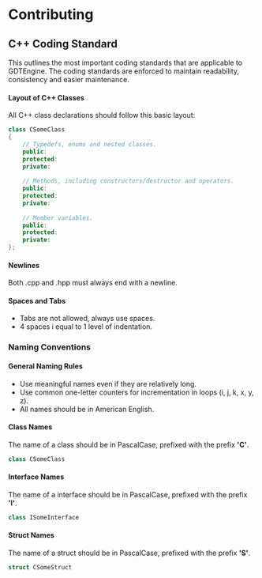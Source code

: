 # Contributing

## C++ Coding Standard

This outlines the most important coding standards that are applicable to GDTEngine. The coding standards are enforced to maintain readability, consistency and easier maintenance.

#### Layout of C++ Classes
All C++ class declarations should follow this basic layout:
```cpp
class CSomeClass
{
    // Typedefs, enums and nested classes.
    public:
    protected:
    private:
    
    // Methods, including constructors/destructor and operators.
    public:
    protected:
    private:
    
    // Member variables.
    public:
    protected:
    private:
};
```

#### Newlines
Both .cpp and .hpp must always end with a newline.

#### Spaces and Tabs
* Tabs are not allowed, always use spaces.
* 4 spaces i equal to 1 level of indentation.

### Naming Conventions

#### General Naming Rules
* Use meaningful names even if they are relatively long.
* Use common one-letter counters for incrementation in loops (i, j, k, x, y, z).
* All names should be in American English.

#### Class Names
The name of a class should be in PascalCase, prefixed with the prefix **'C'**.

```cpp
class CSomeClass
```

#### Interface Names
The name of a interface should be in PascalCase, prefixed with the prefix **'I'**.

```cpp
class ISomeInterface
```

#### Struct Names
The name of a struct should be in PascalCase, prefixed with the prefix **'S'**.

```cpp
struct CSomeStruct
```
